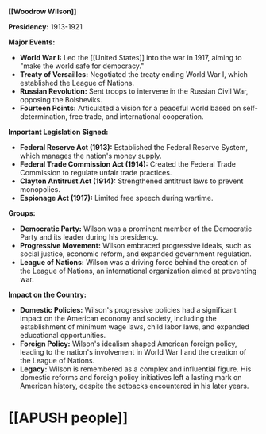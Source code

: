 **[[Woodrow Wilson]]**

**Presidency:** 1913-1921

**Major Events:**

* **World War I:** Led the [[United States]] into the war in 1917, aiming to "make the world safe for democracy."
* **Treaty of Versailles:** Negotiated the treaty ending World War I, which established the League of Nations.
* **Russian Revolution:** Sent troops to intervene in the Russian Civil War, opposing the Bolsheviks.
* **Fourteen Points:** Articulated a vision for a peaceful world based on self-determination, free trade, and international cooperation.

**Important Legislation Signed:**

* **Federal Reserve Act (1913):** Established the Federal Reserve System, which manages the nation's money supply.
* **Federal Trade Commission Act (1914):** Created the Federal Trade Commission to regulate unfair trade practices.
* **Clayton Antitrust Act (1914):** Strengthened antitrust laws to prevent monopolies.
* **Espionage Act (1917):** Limited free speech during wartime.

**Groups:**

* **Democratic Party:** Wilson was a prominent member of the Democratic Party and its leader during his presidency.
* **Progressive Movement:** Wilson embraced progressive ideals, such as social justice, economic reform, and expanded government regulation.
* **League of Nations:** Wilson was a driving force behind the creation of the League of Nations, an international organization aimed at preventing war.

**Impact on the Country:**

* **Domestic Policies:** Wilson's progressive policies had a significant impact on the American economy and society, including the establishment of minimum wage laws, child labor laws, and expanded educational opportunities.
* **Foreign Policy:** Wilson's idealism shaped American foreign policy, leading to the nation's involvement in World War I and the creation of the League of Nations.
* **Legacy:** Wilson is remembered as a complex and influential figure. His domestic reforms and foreign policy initiatives left a lasting mark on American history, despite the setbacks encountered in his later years.
# [[APUSH people]]
